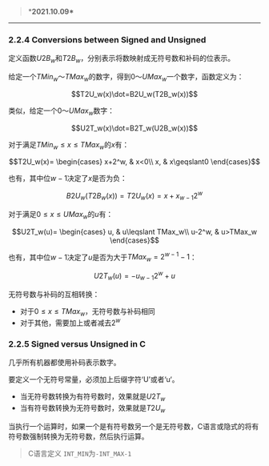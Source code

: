 > ***2021.10.09\***

------

### 2.2.4 Conversions between Signed and Unsigned

定义函数$U2B_w$和$T2B_w$，分别表示将数映射成无符号数和补码的位表示。

给定一个$TMin_w～TMax_w$的数字，得到$0～UMax_w$一个数字，函数定义为：

$$T2U_w(x)\dot=B2U_w(T2B_w(x))$$

类似，给定一个$0～UMax_w$数字：

$$U2T_w(x)\dot=B2T_w(U2B_w(x))$$

对于满足$TMin_w\leqslant x\leqslant TMax_w$的$x$有：

$$T2U_w(x)= \begin{cases} x+2^w, &  x<0\\ x, & x\geqslant0 \end{cases}$$

也有，其中位$w-1$决定了$x$是否为负：

$$B2U_w(T2B_w(x))=T2U_w(x)=x+x_{w-1}2^w$$

对于满足$0\leqslant x\leqslant UMax_w$的$u$有：

$$U2T_w(u)= \begin{cases} u, &  u\leqslant TMax_w\\ u-2^w, & u>TMax_w \end{cases}$$

也有，其中位$w-1$决定了$u$是否为大于$TMax_w=2^{w-1}-1$：

$$U2T_w(u)=-u_{w-1}2^w+u$$

无符号数与补码的互相转换：

- 对于$0\leqslant x\leqslant TMax_w$，无符号数与补码相同
- 对于其他，需要加上或者减去$2^w$

### 2.2.5 Signed versus Unsigned in C

几乎所有机器都使用补码表示数字。

要定义一个无符号常量，必须加上后缀字符‘U’或者‘u‘。

- 当无符号数转换为有符号数时，效果就是$U2T_w$
- 当有符号数转换为无符号数时，效果就是$T2U_w$

当执行一个运算时，如果一个是有符号数另一个是无符号数，C语言或隐式的将有符号数强制转换为无符号数，然后执行运算。

> C语言定义 `INT_MIN`为`-INT_MAX-1`

